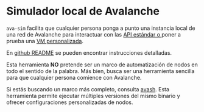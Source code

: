 # Simulador local de Avalanche

`ava-sim` facilita que cualquier persona ponga a punto una instancia local de una red de Avalanche para interactuar con las [API estándar o ](https://docs.avax.network/build/avalanchego-apis) poner a prueba una [VM personalizada](create-custom-blockchain.md).

En [github README](https://github.com/ava-labs/ava-sim#readme) se pueden encontrar instrucciones detalladas.

Esta herramienta **NO** pretende ser un marco de automatización de nodos en todo el sentido de la palabra. Más bien, busca ser una herramienta sencilla para que cualquier persona comience con Avalanche.

Si estás buscando un marco más completo, consulta [avash](../../tools/avash.md). Esta herramienta permite ejecutar múltiples versiones del mismo binario y ofrecer configuraciones personalizadas de nodos.